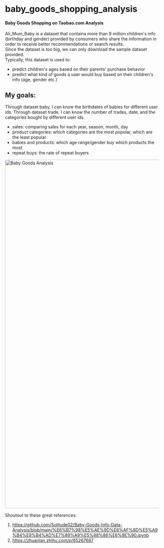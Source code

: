 # baby_goods_shopping_analysis
#### Baby Goods Shopping on Taobao.com Analysis


Ali_Mum_Baby is a dataset that contains more than 9 million children's info (birthday and gender) provided by consumers who share the information in order to receive better recommendations or search results.  
Since the dataset is too big, we can only download the sample dataset provided.  
Typically, this dataset is used to:  
- predict children's ages based on their parents' purchase behavior  
- predict what kind of goods a user would buy based on their children's info (age, gender etc.)  


## My goals:  
Through dataset baby, I can know the birthdates of babies for different user ids. Through dataset trade, I can know the number of trades, date, and the categories bought by different user ids.

- sales: comparing sales for each year, season, month, day
- product categories: which categories are the most popular, which are the least popular
- babies and products: which age range/gender buy which products the most
- repeat buys: the rate of repeat buyers  

<img width="1138" alt="Baby Goods Analysis" src="https://github.com/chaiweee/baby_products_shopping_analysis/assets/125619716/2da2dab1-89de-41f7-a11c-817932369e73">

Shoutout to these great references:  
1. https://github.com/Solitude02/Baby-Goods-Info-Data-Analysis/blob/main/%E6%B7%98%E5%AE%9D%E6%AF%8D%E5%A9%B4%E8%B4%AD%E7%89%A9%E5%88%86%E6%9E%90.ipynb  
2. https://zhuanlan.zhihu.com/p/65267687  
